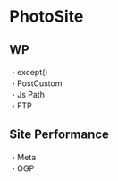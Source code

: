 # PhotoSite  

## WP  
・except()                                                       　  　　                                                                                             　　                                                     
・PostCustom  
・Js Path  
・FTP

## Site Performance
・Meta  
・OGP
